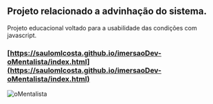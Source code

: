 ## Projeto relacionado a advinhação do sistema.

Projeto educacional voltado para a usabilidade das condições com javascript.

### [https://saulomlcosta.github.io/imersaoDev-oMentalista/index.html](https://saulomlcosta.github.io/imersaoDev-oMentalista/index.html)
![oMentalista](https://user-images.githubusercontent.com/79532045/113617447-b38cab00-962c-11eb-9897-a5c2edac354c.png)

